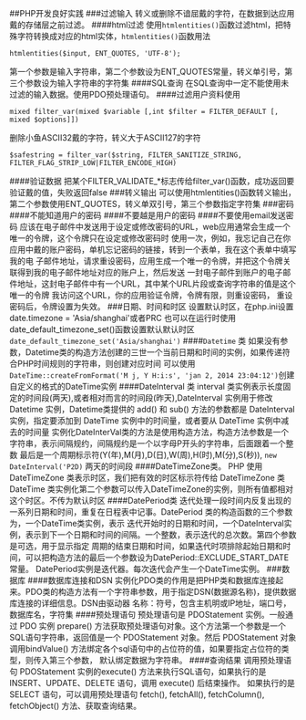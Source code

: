 ##PHP开发良好实践
###过滤输入
转义或删除不谙屈戴的字符，在数据到达应用戴的存储层之前过滤。
####html过滤
使用`htmlentities()`函数过滤html，把特殊字符转换成对应的html实体，`htmlentities()`函数用法
```$xslt
htmlentities($input, ENT_QUOTES, 'UTF-8');
```
第一个参数是输入字符串，第二个参数设为ENT_QUOTES常量，转义单引号，第三个参数设为输入字符串的字符集
####SQL查询
在SQL查询中一定不能使用未过滤的输入数据。使用PDO预处理语句。
####过滤用户资料使用
```$xslt
mixed filter_var(mixed $variable [,int $filter = FILTER_DEFAULT [, mixed $options]])
```
删除小鱼ASCII32戴的字符，转义大于ASCII127的字符
```$xslt
$safestring = filter_var($string, FILTER_SANITIZE_STRING, FILTER_FLAG_STRIP_LOW|FILTER_ENCODE_HIGH)
```
####验证数据
把某个FILTER_VALIDATE_*标志传给filter_var()函数，成功返回要验证戴的值，失败返回false
###转义输出
可以使用htmlentities()函数转义输出，第二个参数使用ENT_QUOTES，转义单双引号，第三个参数指定字符集
###密码
####不能知道用户的密码
####不要越是用户的密码
####不要使用email发送密码
应该在电子邮件中发送用于设定或修改密码的URL，web应用通常会生成一个唯一的令牌，这个令牌只在设定或修改密码时
使用一次，例如，我忘记自己在你应用中戴的账户密码，单机忘记密码的链接，转到一个表单，我在这个表单中填写我的电
子邮件地址，请求重设密码，应用生成一个唯一的令牌，并把这个令牌关联得到我的电子邮件地址对应的账户上，然后发送
一封电子邮件到账户的电子邮件地址，这封电子邮件中有一个URL，其中某个URL片段或查询字符串的值是这个唯一的令牌
我访问这个URL，你的应用验证令牌，令牌有限，则重设密码， 重设密码后，令牌设置为失效。
###日期、时间和时区
设置默认时区，在php.ini设置date.timezone = 'Asia/shanghai'或者PRC
也可以在运行时使用date_default_timezone_set()函数设置默认默认时区`date_default_timezone_set('Asia/shanghai')`
####`Datetime` 类
如果没有参数，Datetime类的构造方法创建的三世一个当前日期和时间的实例，如果传递符合PHP时间规则的字符串，则创建对应时间
可以使用`DateTime::createFromFormat('M j, Y H:i:s', 'jan 2, 2014 23:04:12')`创建自定义的格式的DateTime实例
####DateInterval 类
interval 类实例表示长度固定的时间段(两天),或者相对而言的时间段(昨天),DateInterval 实例用于修改 Datetime 实例，Datetime类提供的
add() 和 sub() 方法的参数都是 DateInterval 实例，指定要添加到 DateTime 实例中的时间量，或者要从 DateTime 实例中减去的时间量
实例化DateInterVal类的方法是使用构造方法，构造方法参数是一个字符串，表示间隔规约，间隔规约是一个以字母P开头的字符串，后面跟着一个整数
最后是一个周期标示符(Y(年),M(月),D(日),W(周),H(时),M(分),S(秒)), `new DateInterval('P2D)` 两天的时间段
####DateTimeZone类。
PHP 使用 DateTimeZone 类表示时区，我们把有效的时区标示符传给 DateTimeZone 类
DateTime 类实例化第二个参数可以传入DateTimeZone的实例，则所有值都相对这个时区。不传为默认时区
####DatePeriod类
迭代处理一段时间内反复出现的一系列日期和时间，重复在日程表中记事。DatePeriod 类的构造函数的三个参数为，一个DateTime类实例，表示
迭代开始时的日期和时间，一个DateInterval实例，表示到下一个日期和时间的间隔。一个整数，表示迭代的总次数。第四个参数是可选，用于显示指定
周期的结束日期和时间，如果迭代时项排除起始日期和时间，可以把构造方法的最后一个参数设为DatePeriod::EXCLUDE_START_DATE常量。
DatePeriod实例是迭代器。每次迭代会产生一个DateTime实例。
###数据库
####数据库连接和DSN
实例化PDO类的作用是把PHP类和数据库连接起来。PDO类的构造方法有一个字符串参数，用于指定DSN(数据源名称)，提供数据库连接的详细信息。DSN由驱动器
名称：符号，包含主机明或IP地址，端口号，数据库名，字符集
####预处理语句
预处理语句是 PDOStatement 实例。一般通过 PDO 实例 prepare() 方法获取预处理语句对象。这个方法第一个参数是一个SQL语句字符串，返回值是一个
PDOStatement 对象。然后 PDOStatement 对象调用bindValue() 方法绑定各个sql语句中的占位符的值，如果要指定占位符的类型，则传入第三个参数，
默认绑定数据为字符串。
####查询结果
调用预处理语句 PDOStatement 实例的execute() 方法来执行SQL语句，如果执行的是INSERT、UPDATE、DELETE 语句，调用 execute() 后结束操作。
如果执行的是 SELECT 语句，可以调用预处理语句 fetch(), fetchAll(), fetchColumn(), fetchObject() 方法、获取查询结果。